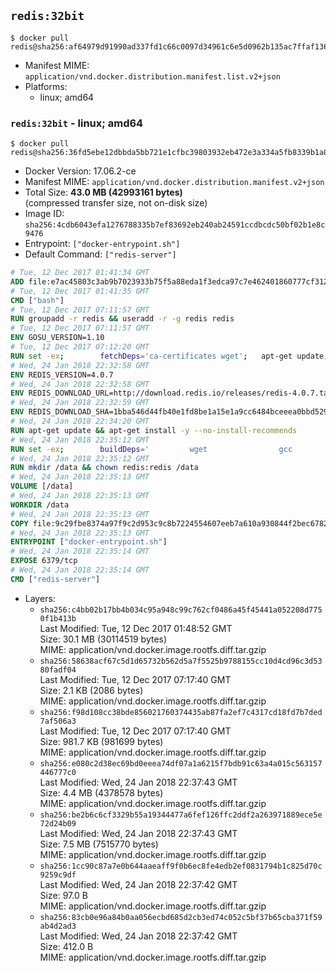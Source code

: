 ## `redis:32bit`

```console
$ docker pull redis@sha256:af64979d91990ad337fd1c66c0097d34961c6e5d0962b135ac7ffaf136b902a6
```

-	Manifest MIME: `application/vnd.docker.distribution.manifest.list.v2+json`
-	Platforms:
	-	linux; amd64

### `redis:32bit` - linux; amd64

```console
$ docker pull redis@sha256:36fd5ebe12dbbda5bb721e1cfbc39803932eb472e3a334a5fb8339b1a871939f
```

-	Docker Version: 17.06.2-ce
-	Manifest MIME: `application/vnd.docker.distribution.manifest.v2+json`
-	Total Size: **43.0 MB (42993161 bytes)**  
	(compressed transfer size, not on-disk size)
-	Image ID: `sha256:4cdb6043efa1276788335b7ef83692eb240ab24591ccdbcdc50bf02b1e8c9476`
-	Entrypoint: `["docker-entrypoint.sh"]`
-	Default Command: `["redis-server"]`

```dockerfile
# Tue, 12 Dec 2017 01:41:34 GMT
ADD file:e7ac45803c3ab9b7023933b75f5a88eda1f3edca97c7e462401860777cf312f7 in / 
# Tue, 12 Dec 2017 01:41:35 GMT
CMD ["bash"]
# Tue, 12 Dec 2017 07:11:57 GMT
RUN groupadd -r redis && useradd -r -g redis redis
# Tue, 12 Dec 2017 07:11:57 GMT
ENV GOSU_VERSION=1.10
# Tue, 12 Dec 2017 07:12:20 GMT
RUN set -ex; 		fetchDeps='ca-certificates wget'; 	apt-get update; 	apt-get install -y --no-install-recommends $fetchDeps; 	rm -rf /var/lib/apt/lists/*; 		dpkgArch="$(dpkg --print-architecture | awk -F- '{ print $NF }')"; 	wget -O /usr/local/bin/gosu "https://github.com/tianon/gosu/releases/download/$GOSU_VERSION/gosu-$dpkgArch"; 	wget -O /usr/local/bin/gosu.asc "https://github.com/tianon/gosu/releases/download/$GOSU_VERSION/gosu-$dpkgArch.asc"; 	export GNUPGHOME="$(mktemp -d)"; 	gpg --keyserver ha.pool.sks-keyservers.net --recv-keys B42F6819007F00F88E364FD4036A9C25BF357DD4; 	gpg --batch --verify /usr/local/bin/gosu.asc /usr/local/bin/gosu; 	rm -r "$GNUPGHOME" /usr/local/bin/gosu.asc; 	chmod +x /usr/local/bin/gosu; 	gosu nobody true; 		apt-get purge -y --auto-remove $fetchDeps
# Wed, 24 Jan 2018 22:32:58 GMT
ENV REDIS_VERSION=4.0.7
# Wed, 24 Jan 2018 22:32:58 GMT
ENV REDIS_DOWNLOAD_URL=http://download.redis.io/releases/redis-4.0.7.tar.gz
# Wed, 24 Jan 2018 22:32:59 GMT
ENV REDIS_DOWNLOAD_SHA=1bba546d44fb40e1fd8be1a15e1a9cc6484bceeea0bbd52919eebc656661ecd1
# Wed, 24 Jan 2018 22:34:20 GMT
RUN apt-get update && apt-get install -y --no-install-recommends 		libc6-i386 	&& rm -rf /var/lib/apt/lists/*
# Wed, 24 Jan 2018 22:35:12 GMT
RUN set -ex; 		buildDeps=' 		wget 				gcc 		gcc-multilib 		libc6-dev-i386 		make 	'; 	apt-get update; 	apt-get install -y $buildDeps --no-install-recommends; 	rm -rf /var/lib/apt/lists/*; 		wget -O redis.tar.gz "$REDIS_DOWNLOAD_URL"; 	echo "$REDIS_DOWNLOAD_SHA *redis.tar.gz" | sha256sum -c -; 	mkdir -p /usr/src/redis; 	tar -xzf redis.tar.gz -C /usr/src/redis --strip-components=1; 	rm redis.tar.gz; 		grep -q '^#define CONFIG_DEFAULT_PROTECTED_MODE 1$' /usr/src/redis/src/server.h; 	sed -ri 's!^(#define CONFIG_DEFAULT_PROTECTED_MODE) 1$!\1 0!' /usr/src/redis/src/server.h; 	grep -q '^#define CONFIG_DEFAULT_PROTECTED_MODE 0$' /usr/src/redis/src/server.h; 		make -C /usr/src/redis -j "$(nproc)" 32bit; 	make -C /usr/src/redis install; 		rm -r /usr/src/redis; 		apt-get purge -y --auto-remove $buildDeps
# Wed, 24 Jan 2018 22:35:12 GMT
RUN mkdir /data && chown redis:redis /data
# Wed, 24 Jan 2018 22:35:13 GMT
VOLUME [/data]
# Wed, 24 Jan 2018 22:35:13 GMT
WORKDIR /data
# Wed, 24 Jan 2018 22:35:13 GMT
COPY file:9c29fbe8374a97f9c2d953c9c8b7224554607eeb7a610a930844f2bec678265c in /usr/local/bin/ 
# Wed, 24 Jan 2018 22:35:13 GMT
ENTRYPOINT ["docker-entrypoint.sh"]
# Wed, 24 Jan 2018 22:35:14 GMT
EXPOSE 6379/tcp
# Wed, 24 Jan 2018 22:35:14 GMT
CMD ["redis-server"]
```

-	Layers:
	-	`sha256:c4bb02b17bb4b034c95a948c99c762cf0486a45f45441a052208d7750f1b413b`  
		Last Modified: Tue, 12 Dec 2017 01:48:52 GMT  
		Size: 30.1 MB (30114519 bytes)  
		MIME: application/vnd.docker.image.rootfs.diff.tar.gzip
	-	`sha256:58638acf67c5d1d65732b562d5a7f5525b9788155cc10d4cd96c3d5380fadf04`  
		Last Modified: Tue, 12 Dec 2017 07:17:40 GMT  
		Size: 2.1 KB (2086 bytes)  
		MIME: application/vnd.docker.image.rootfs.diff.tar.gzip
	-	`sha256:f98d108cc38bde856021760374435ab87fa2ef7c4317cd18fd7b7ded7af506a3`  
		Last Modified: Tue, 12 Dec 2017 07:17:40 GMT  
		Size: 981.7 KB (981699 bytes)  
		MIME: application/vnd.docker.image.rootfs.diff.tar.gzip
	-	`sha256:e080c2d38ec69bd0eeea74df07a1a6215f7bdb91c63a4a015c563157446777c0`  
		Last Modified: Wed, 24 Jan 2018 22:37:43 GMT  
		Size: 4.4 MB (4378578 bytes)  
		MIME: application/vnd.docker.image.rootfs.diff.tar.gzip
	-	`sha256:be2b6c6cf3329b55a19344477a6fef126ffc2ddf2a263971889ece5e72d24b09`  
		Last Modified: Wed, 24 Jan 2018 22:37:43 GMT  
		Size: 7.5 MB (7515770 bytes)  
		MIME: application/vnd.docker.image.rootfs.diff.tar.gzip
	-	`sha256:1cc90c87a7e0b644aaeaff9f0b6ec8fe4edb2ef0831794b1c825d70c9259c9df`  
		Last Modified: Wed, 24 Jan 2018 22:37:42 GMT  
		Size: 97.0 B  
		MIME: application/vnd.docker.image.rootfs.diff.tar.gzip
	-	`sha256:83cb0e96a84b0aa056ecbd685d2cb3ed74c052c5bf37b65cba371f59ab4d2ad3`  
		Last Modified: Wed, 24 Jan 2018 22:37:42 GMT  
		Size: 412.0 B  
		MIME: application/vnd.docker.image.rootfs.diff.tar.gzip
